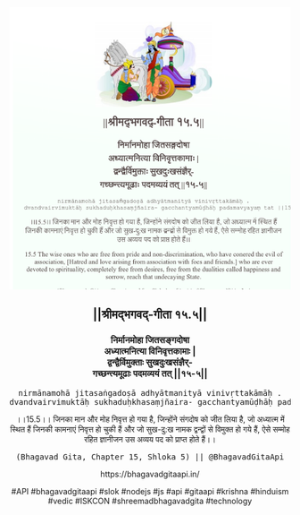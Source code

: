 <img src="../../asset/BG_15_5.png"/>
<center><h2>||श्रीमद्‍भगवद्‍-गीता १५.५||</h2>
<h3>निर्मानमोहा जितसङ्गदोषा<br/>अध्यात्मनित्या विनिवृत्तकामाः |<br/>द्वन्द्वैर्विमुक्ताः सुखदुःखसंज्ञैर्-<br/>गच्छन्त्यमूढाः पदमव्ययं तत् ||१५-५||</h3>
<pre>nirmānamohā jitasaṅgadoṣā adhyātmanityā vinivṛttakāmāḥ .<br/>dvandvairvimuktāḥ sukhaduḥkhasaṃjñaira- gacchantyamūḍhāḥ padamavyayaṃ tat ||15-5||</pre>
<p>।।15.5।। जिनका मान और मोह निवृत्त हो गया है, जिन्होंने संगदोष को जीत लिया है, जो अध्यात्म में स्थित हैं जिनकी कामनाएं निवृत्त हो चुकी हैं और जो सुख-दु:ख नामक द्वन्द्वों से विमुक्त हो गये हैं, ऐसे सम्मोह रहित ज्ञानीजन उस अव्यय पद को प्राप्त होते हैं।।</p>
<pre>(Bhagavad Gita, Chapter 15, Shloka 5) || @BhagavadGitaApi</pre><p>https://bhagavadgitaapi.in/</p><p>#API #bhagavadgitaapi #slok #nodejs #js #api #gitaapi #krishna #hinduism #vedic #ISKCON #shreemadbhagavadgita #technology</p></center>